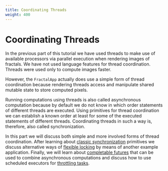 ```yaml
---
title: Coordinating Threads
weight: 400
---
```


# Coordinating Threads

In the previous part of this tutorial
we have used threads to make use of available processors
via parallel execution when rendering images of fractals.
We have not used language features for thread coordination.
Threads were used only to compute images faster.

However, the `FractalApp` actually does use 
a simple form of thread coordination
because rendering threads access and manipulate
shared mutable state to store computed pixels.

Running computations using threads is also called
asynchronous computation because by default
we do not know in which order statements of different threads
are executed.
Using primitives for thread coordination
we can establish a known order
at least for some of the executed statements
of different threads.
Coordinating threads in such a way is, therefore,
also called synchronization.

In this part we will discuss both simple and more involved
forms of thread coordination.
After learning about
[classic synchronization](synchronization)
primitives we discuss alternative ways of
[flexible locking](locking)
by means of another example application.
Finally, we will learn about
[completable futures](completable_futures)
that can be used to combine asynchronous computations
and discuss how to use scheduled executors
for 
[throttling tasks](throttling).

